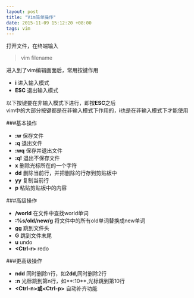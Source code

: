 ```yaml
---
layout: post
title: "Vim简单操作"
date: 2015-11-09 15:12:20 +08:00
tags: vim
---
```


打开文件，在终端输入

> vim filename

进入到了vim编辑画面后，常用按键作用

+ **i** 进入输入模式
+ **ESC** 退出输入模式

以下按键要在非输入模式下进行，即按**ESC**之后  
vim中的大部分按键都是在非输入模式下作用的，**i**也是在非输入模式下才能使用

###基本操作

+ **:w** 保存文件
+ **:q** 退出文件
+ **:wq** 保存并退出文件
+ **:q!** 退出不保存文件
+ **x** 删除光标所在的一个字符
+ **dd**  删除当前行，并把删除的行存到剪贴板中
+ **yy** 复制当前行
+ **p** 粘贴剪贴板中的内容

###高级操作

+ **/world** 在文件中查找world单词
+ **:%s/old/new/g** 将文件中的所有old单词替换成new单词
+ **gg** 跳到文件头
+ **G** 跳到文件末尾
+ **u** undo
+ **<Ctrl-r\>** redo

###更高级操作

+ **ndd** 同时删除n行，如**2dd**,同时删除2行
+ **:n** 光标跳到第n行，如**:10**,光标跳到第10行
+ **<Ctrl-n\>**或**<Ctrl-p\>** 自动补齐功能
